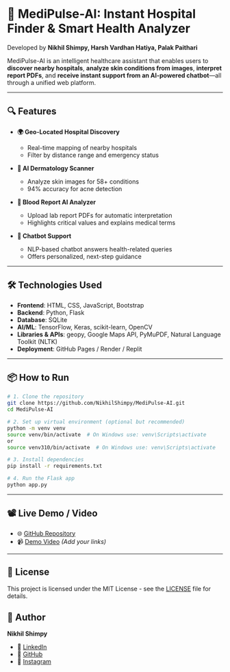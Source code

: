 
# 🏥 MediPulse-AI: Instant Hospital Finder & Smart Health Analyzer

Developed by **Nikhil Shimpy, Harsh Vardhan Hatiya, Palak Paithari**

MediPulse-AI is an intelligent healthcare assistant that enables users to **discover nearby hospitals**, **analyze skin conditions from images**, **interpret report PDFs**, and **receive instant support from an AI-powered chatbot**—all through a unified web platform.

---

## 🔍 Features

- **🌍 Geo-Located Hospital Discovery**
  - Real-time mapping of nearby hospitals
  - Filter by distance range and emergency status

- **🧠 AI Dermatology Scanner**
  - Analyze skin images for 58+ conditions
  - 94% accuracy for acne detection

- **🧪 Blood Report AI Analyzer**
  - Upload lab report PDFs for automatic interpretation
  - Highlights critical values and explains medical terms

- **💬 Chatbot Support**
  - NLP-based chatbot answers health-related queries
  - Offers personalized, next-step guidance

---

## 🛠️ Technologies Used

- **Frontend**: HTML, CSS, JavaScript, Bootstrap  
- **Backend**: Python, Flask  
- **Database**: SQLite  
- **AI/ML**: TensorFlow, Keras, scikit-learn, OpenCV  
- **Libraries & APIs**: geopy, Google Maps API, PyMuPDF, Natural Language Toolkit (NLTK)  
- **Deployment**: GitHub Pages / Render / Replit

---

## 📦 How to Run

```bash
# 1. Clone the repository
git clone https://github.com/NikhilShimpy/MediPulse-AI.git
cd MediPulse-AI

# 2. Set up virtual environment (optional but recommended)
python -m venv venv
source venv/bin/activate  # On Windows use: venv\Scripts\activate
or
source venv310/bin/activate  # On Windows use: venv\Scripts\activate

# 3. Install dependencies
pip install -r requirements.txt

# 4. Run the Flask app
python app.py
```

---

## 📽️ Live Demo / Video

- 🌐 [GitHub Repository](https://github.com/NikhilShimpy/MediPulse-AI)  
- 📹 [Demo Video](https://your-video-demo-link.com) *(Add your links)*

---

## 📄 License

This project is licensed under the MIT License - see the [LICENSE](LICENSE) file for details.

## 🙌 Author

**Nikhil Shimpy**  
- 💼 [LinkedIn](https://www.linkedin.com/in/nikhilshimpy/)  
- 🐙 [GitHub](https://github.com/NikhilShimpy)  
- 📸 [Instagram](https://www.instagram.com/nikhilshimpyy/?hl=en)


